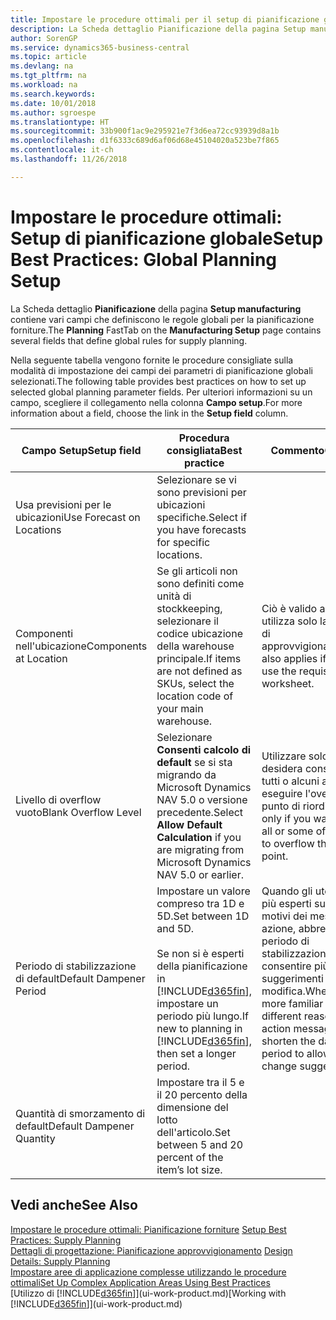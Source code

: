 ```yaml
---
title: Impostare le procedure ottimali per il setup di pianificazione globale | Microsoft Docs
description: La Scheda dettaglio Pianificazione della pagina Setup manufacturing contiene vari campi che definiscono le regole globali per la pianificazione forniture.
author: SorenGP
ms.service: dynamics365-business-central
ms.topic: article
ms.devlang: na
ms.tgt_pltfrm: na
ms.workload: na
ms.search.keywords: 
ms.date: 10/01/2018
ms.author: sgroespe
ms.translationtype: HT
ms.sourcegitcommit: 33b900f1ac9e295921e7f3d6ea72cc93939d8a1b
ms.openlocfilehash: d1f6333c689d6af06d68e45104020a523be7f865
ms.contentlocale: it-ch
ms.lasthandoff: 11/26/2018

---
```

# <a name="setup-best-practices-global-planning-setup"></a><span data-ttu-id="2f82e-103">Impostare le procedure ottimali: Setup di pianificazione globale</span><span class="sxs-lookup"><span data-stu-id="2f82e-103">Setup Best Practices: Global Planning Setup</span></span>
<span data-ttu-id="2f82e-104">La Scheda dettaglio **Pianificazione** della pagina **Setup manufacturing** contiene vari campi che definiscono le regole globali per la pianificazione forniture.</span><span class="sxs-lookup"><span data-stu-id="2f82e-104">The **Planning** FastTab on the **Manufacturing Setup** page contains several fields that define global rules for supply planning.</span></span>  

 <span data-ttu-id="2f82e-105">Nella seguente tabella vengono fornite le procedure consigliate sulla modalità di impostazione dei campi dei parametri di pianificazione globali selezionati.</span><span class="sxs-lookup"><span data-stu-id="2f82e-105">The following table provides best practices on how to set up selected global planning parameter fields.</span></span> <span data-ttu-id="2f82e-106">Per ulteriori informazioni su un campo, scegliere il collegamento nella colonna **Campo setup**.</span><span class="sxs-lookup"><span data-stu-id="2f82e-106">For more information about a field, choose the link in the **Setup field** column.</span></span>  

|<span data-ttu-id="2f82e-107">Campo Setup</span><span class="sxs-lookup"><span data-stu-id="2f82e-107">Setup field</span></span>|<span data-ttu-id="2f82e-108">Procedura consigliata</span><span class="sxs-lookup"><span data-stu-id="2f82e-108">Best practice</span></span>|<span data-ttu-id="2f82e-109">Commento</span><span class="sxs-lookup"><span data-stu-id="2f82e-109">Comment</span></span>|  
|-----------------|-------------------|-------------|  
|<span data-ttu-id="2f82e-110">Usa previsioni per le ubicazioni</span><span class="sxs-lookup"><span data-stu-id="2f82e-110">Use Forecast on Locations</span></span>|<span data-ttu-id="2f82e-111">Selezionare se vi sono previsioni per ubicazioni specifiche.</span><span class="sxs-lookup"><span data-stu-id="2f82e-111">Select if you have forecasts for specific locations.</span></span>||  
|<span data-ttu-id="2f82e-112">Componenti nell'ubicazione</span><span class="sxs-lookup"><span data-stu-id="2f82e-112">Components at Location</span></span>|<span data-ttu-id="2f82e-113">Se gli articoli non sono definiti come unità di stockkeeping, selezionare il codice ubicazione della warehouse principale.</span><span class="sxs-lookup"><span data-stu-id="2f82e-113">If items are not defined as SKUs, select the location code of your main warehouse.</span></span>|<span data-ttu-id="2f82e-114">Ciò è valido anche se si utilizza solo la richiesta di approvvigionamento.</span><span class="sxs-lookup"><span data-stu-id="2f82e-114">This also applies if you only use the requisition worksheet.</span></span>|  
|<span data-ttu-id="2f82e-115">Livello di overflow vuoto</span><span class="sxs-lookup"><span data-stu-id="2f82e-115">Blank Overflow Level</span></span>|<span data-ttu-id="2f82e-116">Selezionare **Consenti calcolo di default** se si sta migrando da Microsoft Dynamics NAV 5.0 o versione precedente.</span><span class="sxs-lookup"><span data-stu-id="2f82e-116">Select **Allow Default Calculation** if you are migrating from Microsoft Dynamics NAV 5.0 or earlier.</span></span>|<span data-ttu-id="2f82e-117">Utilizzare solo se si desidera consentire a tutti o alcuni articoli di eseguire l'overflow del punto di riordino.</span><span class="sxs-lookup"><span data-stu-id="2f82e-117">Use only if you want to allow all or some of your items to overflow the reorder point.</span></span>|  
|<span data-ttu-id="2f82e-118">Periodo di stabilizzazione di default</span><span class="sxs-lookup"><span data-stu-id="2f82e-118">Default Dampener Period</span></span>|<span data-ttu-id="2f82e-119">Impostare un valore compreso tra 1D e 5D.</span><span class="sxs-lookup"><span data-stu-id="2f82e-119">Set between 1D and 5D.</span></span><br /><br /> <span data-ttu-id="2f82e-120">Se non si è esperti della pianificazione in [!INCLUDE[d365fin](includes/d365fin_md.md)], impostare un periodo più lungo.</span><span class="sxs-lookup"><span data-stu-id="2f82e-120">If new to planning in [!INCLUDE[d365fin](includes/d365fin_md.md)], then set a longer period.</span></span>|<span data-ttu-id="2f82e-121">Quando gli utenti sono più esperti sui diversi motivi dei messaggi di azione, abbreviare il periodo di stabilizzazione per consentire più suggerimenti di modifica.</span><span class="sxs-lookup"><span data-stu-id="2f82e-121">When users are more familiar with the different reasons for action messages, then shorten the dampener period to allow more change suggestions.</span></span>|  
|<span data-ttu-id="2f82e-122">Quantità di smorzamento di default</span><span class="sxs-lookup"><span data-stu-id="2f82e-122">Default Dampener Quantity</span></span>|<span data-ttu-id="2f82e-123">Impostare tra il 5 e il 20 percento della dimensione del lotto dell'articolo.</span><span class="sxs-lookup"><span data-stu-id="2f82e-123">Set between 5 and 20 percent of the item’s lot size.</span></span>||  

## <a name="see-also"></a><span data-ttu-id="2f82e-124">Vedi anche</span><span class="sxs-lookup"><span data-stu-id="2f82e-124">See Also</span></span>  
 <span data-ttu-id="2f82e-125">[Impostare le procedure ottimali: Pianificazione forniture](setup-best-practices-supply-planning.md) </span><span class="sxs-lookup"><span data-stu-id="2f82e-125">[Setup Best Practices: Supply Planning](setup-best-practices-supply-planning.md) </span></span>  
 <span data-ttu-id="2f82e-126">[Dettagli di progettazione: Pianificazione approvvigionamento](design-details-supply-planning.md) </span><span class="sxs-lookup"><span data-stu-id="2f82e-126">[Design Details: Supply Planning](design-details-supply-planning.md) </span></span>  
 [<span data-ttu-id="2f82e-127">Impostare aree di applicazione complesse utilizzando le procedure ottimali</span><span class="sxs-lookup"><span data-stu-id="2f82e-127">Set Up Complex Application Areas Using Best Practices</span></span>](set-up-complex-application-areas-using-best-practices.md)  
 <span data-ttu-id="2f82e-128">[Utilizzo di [!INCLUDE[d365fin](includes/d365fin_md.md)]](ui-work-product.md)</span><span class="sxs-lookup"><span data-stu-id="2f82e-128">[Working with [!INCLUDE[d365fin](includes/d365fin_md.md)]](ui-work-product.md)</span></span>

